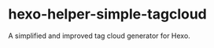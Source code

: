 hexo-helper-simple-tagcloud
===========================

A simplified and improved tag cloud generator for Hexo.
